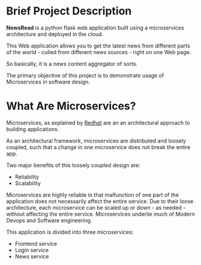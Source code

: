 # Brief Project Description 
**NewsRead** is a python flask web application built using a microservices architecture and deployed in the cloud.

This Web application allows you to get the latest news from different parts of the world - culled from different news sources - right on one Web page. 

So basically, it is a news content aggregator of sorts. 

The primary objective of this project is to demonstrate usage of Microservices in software design.

# What Are Microservices? 
Microservices, as explained by [Redhat](https://www.redhat.com/en/topics/microservices/what-are-microservices) are an an architectural approach to building applications. 

As an architectural framework, microservices are distributed and loosely coupled, such that a change in one microservice does not break the entire app. 

Two major benefits of this loosely coupled design are:
 - Reliability
 - Scalability 

Microservices are highly reliable in that malfunction of one part of the application does not necessarily affect the entire service. 
Due to their loose architecture, each microservice can be scaled up or down - as needed - without affecting the entire service.
Microservices underlie much of Modern Devops and Software engineering. 

This application is divided into three microservices:
 - Frontend service
 - Login service
 - News service 
